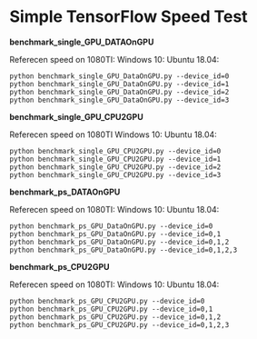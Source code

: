 Simple TensorFlow Speed Test
===

__benchmark_single_GPU_DATAOnGPU__

Referecen speed on 1080TI: 
Windows 10:
Ubuntu 18.04:

```
python benchmark_single_GPU_DataOnGPU.py --device_id=0
python benchmark_single_GPU_DataOnGPU.py --device_id=1
python benchmark_single_GPU_DataOnGPU.py --device_id=2
python benchmark_single_GPU_DataOnGPU.py --device_id=3
```


__benchmark_single_GPU_CPU2GPU__

Referecen speed on 1080TI
Windows 10:
Ubuntu 18.04:

```
python benchmark_single_GPU_CPU2GPU.py --device_id=0
python benchmark_single_GPU_CPU2GPU.py --device_id=1
python benchmark_single_GPU_CPU2GPU.py --device_id=2
python benchmark_single_GPU_CPU2GPU.py --device_id=3
```

__benchmark_ps_DATAOnGPU__

Referecen speed on 1080TI: 
Windows 10:
Ubuntu 18.04:

```
python benchmark_ps_GPU_DataOnGPU.py --device_id=0
python benchmark_ps_GPU_DataOnGPU.py --device_id=0,1
python benchmark_ps_GPU_DataOnGPU.py --device_id=0,1,2
python benchmark_ps_GPU_DataOnGPU.py --device_id=0,1,2,3
```

__benchmark_ps_CPU2GPU__

Referecen speed on 1080TI: 
Windows 10:
Ubuntu 18.04:

```
python benchmark_ps_GPU_CPU2GPU.py --device_id=0
python benchmark_ps_GPU_CPU2GPU.py --device_id=0,1
python benchmark_ps_GPU_CPU2GPU.py --device_id=0,1,2
python benchmark_ps_GPU_CPU2GPU.py --device_id=0,1,2,3
```
